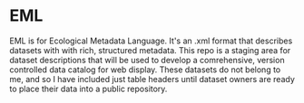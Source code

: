 # EML
EML is for Ecological Metadata Language. It's an .xml format that describes datasets with with rich, structured metadata. This repo is a staging area for dataset descriptions that will be used to develop a comrehensive, version controlled data catalog for web display. These datasets do not belong to me, and so I have  included just table headers until dataset owners are ready to place their data into a public repository.